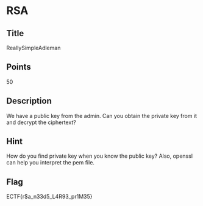  # RSA 

 ## Title
 ReallySimpleAdleman

 ## Points
 50

 ## Description
We have a public key from the admin. Can you obtain the private key from it and decrypt the ciphertext?

## Hint
How do you find private key when you know the public key?
Also, openssl can help you interpret the pem file.

## Flag
ECTF{r$a_n33d5_L4R93_pr1M35}
